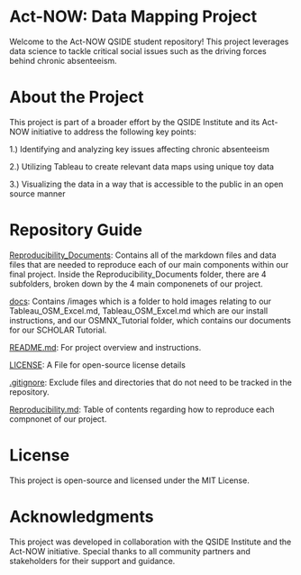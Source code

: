 # Act-NOW: Data Mapping Project

Welcome to the Act-NOW QSIDE student repository! This project leverages data science to tackle critical social issues such as the driving forces behind chronic absenteeism. 

# About the Project

This project is part of a broader effort by the QSIDE Institute and its Act-NOW initiative to address the following key points:

1.) Identifying and analyzing key issues affecting chronic absenteeism

2.) Utilizing Tableau to create relevant data maps using unique toy data

3.) Visualizing the data in a way that is accessible to the public in an open source manner

# Repository Guide

[Reproducibility_Documents](/Reproducibility_Documents): Contains all of the markdown files and data files that are needed to reproduce each of our main components within our final project. Inside the Reproducibility_Documents folder, there are 4 subfolders, broken down by the 4 main componenets of our project.

[docs](/docs): Contains /images which is a folder to hold images relating to our Tableau_OSM_Excel.md, Tableau_OSM_Excel.md which are our install instructions, and our OSMNX_Tutorial folder, which contains our documents for our SCHOLAR Tutorial.

[README.md](README.md): For project overview and instructions.

[LICENSE](LICENSE): A File for open-source license details

[.gitignore](.gitignore): Exclude files and directories that do not need to be tracked in the repository.

[Reproducibility.md](/Reproducibility.md): Table of contents regarding how to reproduce each compnonet of our project.

# License

This project is open-source and licensed under the MIT License.

# Acknowledgments

This project was developed in collaboration with the QSIDE Institute and the Act-NOW initiative. Special thanks to all community partners and stakeholders for their support and guidance.

